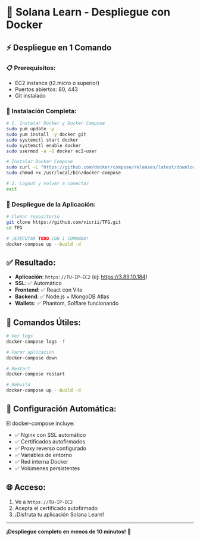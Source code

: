 # 🚀 Solana Learn - Despliegue con Docker

## ⚡ Despliegue en 1 Comando

### 📋 Prerequisitos:
- EC2 instance (t2.micro o superior)
- Puertos abiertos: 80, 443
- Git instalado

### 🚀 Instalación Completa:

```bash
# 1. Instalar Docker y Docker Compose
sudo yum update -y
sudo yum install -y docker git
sudo systemctl start docker
sudo systemctl enable docker
sudo usermod -a -G docker ec2-user

# Instalar Docker Compose
sudo curl -L "https://github.com/docker/compose/releases/latest/download/docker-compose-$(uname -s)-$(uname -m)" -o /usr/local/bin/docker-compose
sudo chmod +x /usr/local/bin/docker-compose

# 2. Logout y volver a conectar
exit
```

### 🎯 Despliegue de la Aplicación:

```bash
# Clonar repositorio
git clone https://github.com/vicrii/TFG.git
cd TFG

# ¡EJECUTAR TODO CON 1 COMANDO!
docker-compose up --build -d
```

## ✅ Resultado:

- **Aplicación**: `https://TU-IP-EC2` (ej: https://3.89.10.184)
- **SSL**: ✅ Automático
- **Frontend**: ✅ React con Vite
- **Backend**: ✅ Node.js + MongoDB Atlas
- **Wallets**: ✅ Phantom, Solflare funcionando

## 🔧 Comandos Útiles:

```bash
# Ver logs
docker-compose logs -f

# Parar aplicación
docker-compose down

# Restart
docker-compose restart

# Rebuild
docker-compose up --build -d
```

## 🔧 Configuración Automática:

El docker-compose incluye:
- ✅ Nginx con SSL automático
- ✅ Certificados autofirmados
- ✅ Proxy reverso configurado
- ✅ Variables de entorno
- ✅ Red interna Docker
- ✅ Volúmenes persistentes

## 🌐 Acceso:

1. Ve a `https://TU-IP-EC2`
2. Acepta el certificado autofirmado
3. ¡Disfruta tu aplicación Solana Learn!

---

**¡Despliegue completo en menos de 10 minutos!** 🎉 